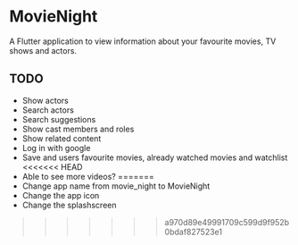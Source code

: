 # MovieNight

A Flutter application to view information about your favourite movies, TV shows and actors.

## TODO
- Show actors
- Search actors
- Search suggestions
- Show cast members and roles
- Show related content
- Log in with google
- Save and users favourite movies, already watched movies and watchlist
<<<<<<< HEAD
- Able to see more videos?
=======
- Change app name from movie_night to MovieNight
- Change the app icon
- Change the splashscreen
>>>>>>> a970d89e49991709c599d9f952b0bdaf827523e1
